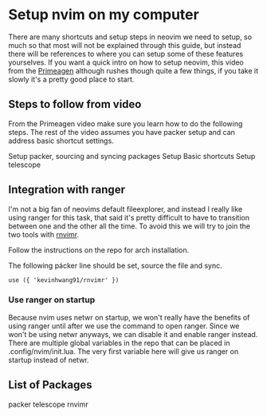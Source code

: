 # Setup nvim on my computer
There are many shortcuts and setup steps in neovim we need to setup, so much so that most will not be explained through this guide, but instead there will be references to where you can setup some of these features yourselves. If you want a quick intro on how to setup neovim, this video from the [Primeagen](https://www.youtube.com/watch?v=w7i4amO_zaE) although rushes though quite a few things, if you take it slowly it's a pretty good place to start.

## Steps to follow from video
From the Primeagen video make sure you learn how to do the following steps. The rest of the video assumes you have packer setup and can address basic shortcut settings.

Setup packer, sourcing and syncing packages
Setup Basic shortcuts
Setup telescope

## Integration with ranger
I'm not a big fan of neovims default fileexplorer, and instead I really like using ranger for this task, that said it's pretty difficult to have to transition between one and the other all the time. To avoid this we will try to join the two tools with [rnvimr](https://github.com/kevinhwang91/rnvimr).

Follow the instructions on the repo for arch installation.

The following pácker line should be set, source the file and sync.

```
use ({ 'kevinhwang91/rnvimr' })
```

### Use ranger on startup
Because nvim uses netwr on startup, we won't really have the benefits of using ranger until after we use the command to open ranger. Since we won't be using netwr anyways, we can disable it and enable ranger instead. There are multiple global variables in the repo that can be placed in .config/nvim/init.lua. The very first variable here will give us ranger on startup instead of netwr.

## List of Packages
packer
telescope
rnvimr
